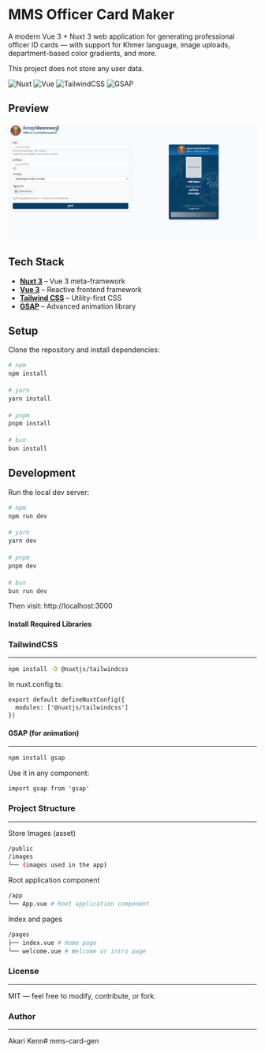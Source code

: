 # MMS Officer Card Maker

A modern Vue 3 + Nuxt 3 web application for generating professional officer ID cards — with support for Khmer language, image uploads, department-based color gradients, and more.

This project does not store any user data.

![Nuxt](https://img.shields.io/badge/Nuxt-3.x-green?logo=nuxtdotjs)
![Vue](https://img.shields.io/badge/Vue-3.x-brightgreen?logo=vue.js)
![TailwindCSS](https://img.shields.io/badge/TailwindCSS-3.x-38bdf8?logo=tailwindcss)
![GSAP](https://img.shields.io/badge/GSAP-3.x-88CE02?logo=greensock)



##  Preview

![Screenshot](./public/images/screenshot.png)


## Tech Stack

- **[Nuxt 3](https://nuxt.com/)** – Vue 3 meta-framework
- **[Vue 3](https://vuejs.org/)** – Reactive frontend framework
- **[Tailwind CSS](https://tailwindcss.com/)** – Utility-first CSS
- **[GSAP](https://gsap.com/)** – Advanced animation library



##  Setup

Clone the repository and install dependencies:

```bash
# npm
npm install

# yarn
yarn install

# pnpm
pnpm install

# bun
bun install
```

## Development

Run the local dev server:

```bash
# npm
npm run dev

# yarn
yarn dev

# pnpm
pnpm dev

# bun
bun run dev
```
Then visit: http://localhost:3000

#### Install Required Libraries
### TailwindCSS
---
```bash
npm install -D @nuxtjs/tailwindcss
```

In nuxt.config.ts:
```
export default defineNuxtConfig({
  modules: ['@nuxtjs/tailwindcss']
})
```
#### GSAP (for animation)
---
```bash
npm install gsap
```
Use it in any component:
```
import gsap from 'gsap'
```

### Project Structure
---
Store Images (asset)
```bash
/public
/images
└── (images used in the app)
```

Root application component
```bash
/app
└── App.vue # Root application component
```
Index and pages
```bash
/pages
├── index.vue # Home page
└── welcome.vue # Welcome or intro page
```
### License
---
MIT — feel free to modify, contribute, or fork.

### Author
---
Akari Kenn#   m m s - c a r d - g e n 
 
 
